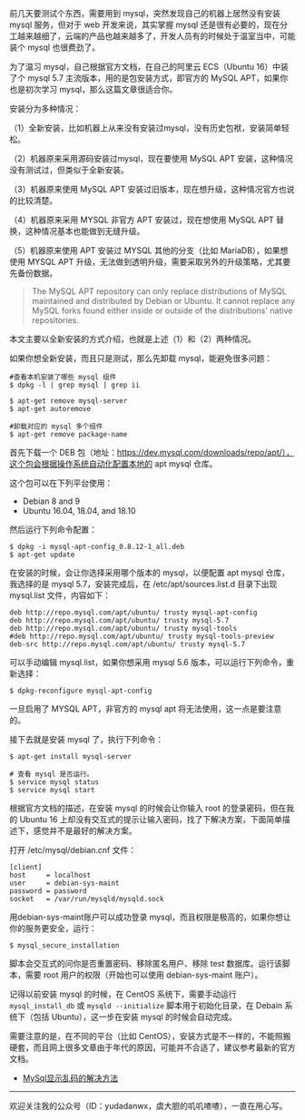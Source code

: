 前几天要测试个东西，需要用到 mysql，突然发现自己的机器上居然没有安装 mysql 服务，但对于 web 开发来说，其实掌握 mysql 还是很有必要的，现在分工越来越细了，云端的产品也越来越多了，开发人员有的时候处于温室当中，可能装个 mysql 也很费劲了。

为了温习 mysql，自己根据官方文档，在自己的阿里云 ECS（Ubuntu 16）中装了个 mysql 5.7 主流版本，用的是包安装方式，即官方的 MySQL APT，如果你也是初次学习 mysql，那么这篇文章很适合你。

安装分为多种情况：

（1）全新安装，比如机器上从来没有安装过mysql，没有历史包袱，安装简单轻松。

（2）机器原来采用源码安装过mysql，现在要使用 MySQL APT 安装，这种情况没有测试过，但类似于全新安装。

（3）机器原来使用 MySQL APT 安装过旧版本，现在想升级，这种情况官方也说的比较清楚。

（4）机器原来采用 MYSQL 非官方 APT 安装过，现在想使用 MySQL APT 替换，这种情况基本也能做到无缝升级。

（5）机器原来使用 APT 安装过 MYSQL 其他的分支（比如 MariaDB），如果想使用 MYSQL APT 升级，无法做到透明升级，需要采取另外的升级策略，尤其要先备份数据。 

> The MySQL APT repository can only replace distributions of MySQL maintained and distributed by Debian or Ubuntu. It cannot replace any MySQL forks found either inside or outside of the distributions' native repositories. 

本文主要以全新安装的方式介绍，也就是上述（1）和（2）两种情况。

如果你想全新安装，而且只是测试，那么先卸载 mysql，能避免很多问题：

```
#查看本机安装了哪些 mysql 组件
$ dpkg -l | grep mysql | grep ii 

$ apt-get remove mysql-server 
$ apt-get autoremove 

#卸载对应的 mysql 多个组件
$ apt-get remove package-name
```

首先下载一个 DEB 包（地址：https://dev.mysql.com/downloads/repo/apt/），这个包会根据操作系统自动化配置本地的 apt mysql 仓库。

这个包可以在下列平台使用：

- Debian 8 and 9
- Ubuntu 16.04, 18.04, and 18.10

然后运行下列命令配置：

```
$ dpkg -i mysql-apt-config_0.8.12-1_all.deb 
$ apt-get update
```
 
在安装的时候，会让你选择采用哪个版本的 mysql，以便配置 apt mysql 仓库，我选择的是 mysql 5.7，安装完成后，在 /etc/apt/sources.list.d 目录下出现 mysql.list 文件，内容如下：

```
deb http://repo.mysql.com/apt/ubuntu/ trusty mysql-apt-config
deb http://repo.mysql.com/apt/ubuntu/ trusty mysql-5.7
deb http://repo.mysql.com/apt/ubuntu/ trusty mysql-tools
#deb http://repo.mysql.com/apt/ubuntu/ trusty mysql-tools-preview
deb-src http://repo.mysql.com/apt/ubuntu/ trusty mysql-5.7 
```

可以手动编辑 mysql.list，如果你想采用 mysql 5.6 版本，可以运行下列命令，重新选择：

```
$ dpkg-reconfigure mysql-apt-config
```

一旦启用了 MYSQL APT，非官方的 mysql apt 将无法使用，这一点是要注意的。

接下去就是安装 mysql 了，执行下列命令：

```
$ apt-get install mysql-server 

# 查看 mysql 是否运行。
$ service mysql status
$ service mysql start
```

根据官方文档的描述，在安装 mysql 的时候会让你输入 root 的登录密码，但在我的 Ubuntu 16 上却没有交互式的提示让输入密码，找了下解决方案，下面简单描述下，感觉并不是最好的解决方案。

打开 /etc/mysql/debian.cnf 文件：

```
[client]
host     = localhost
user     = debian-sys-maint
password = password
socket   = /var/run/mysqld/mysqld.sock 
```

用debian-sys-maint账户可以成功登录 mysql，而且权限是极高的，如果你想让你的服务更安全，运行：

```
$ mysql_secure_installation 
```

脚本会交互式的问你是否重置密码、移除匿名用户、移除 test 数据库。运行该脚本，需要 root 用户的权限（开始也可以使用 debian-sys-maint 账户）。

记得以前安装 mysql 的时候，在 CentOS 系统下，需要手动运行 `mysql_install_db` 或 `mysqld --initialize` 脚本用于初始化目录，在 Debain 系统下（包括 Ubuntu），这一步在安装 mysql 的时候会自动完成。

需要注意的是，在不同的平台（比如 CentOS），安装方式是不一样的，不能照搬硬套，而且网上很多文章由于年代的原因，可能并不合适了，建议参考最新的官方文档。

- [MySql显示乱码的解决方法](https://mp.weixin.qq.com/s/tMMwwFts2_cT2bnvJGKZEA)  

--- 

欢迎关注我的公众号（ID：yudadanwx，虞大胆的叽叽喳喳），一直在用心写。
